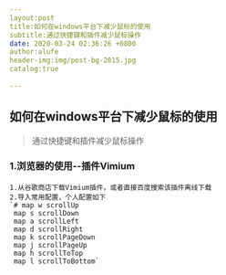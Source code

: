 ```yaml
---
layout:post   				    
title:如何在windows平台下减少鼠标的使用				
subtitle:通过快捷键和插件减少鼠标操作  
date: 2020-03-24 02:36:26 +0800		
author:alufe					
header-img:img/post-bg-2015.jpg 	
catalog:true 						
					   
---
```


## 如何在windows平台下减少鼠标的使用
>通过快捷键和插件减少鼠标操作

### 1.浏览器的使用--插件Vimium
    1.从谷歌商店下载Vimium插件，或者直接百度搜索该插件离线下载
    2.导入常用配置，个人配置如下
    `# map w scrollUp
     map s scrollDown
     map a scrollLeft
     map d scrollRight
     map k scrollPageDown
     map j scrollPageUp
     map h scrollToTop
     map l scrollToBottom`

  
